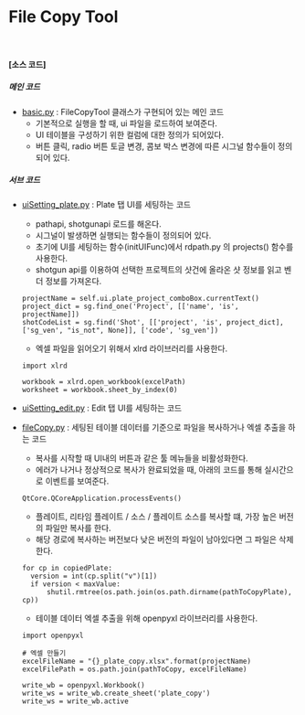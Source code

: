 # File Copy Tool
<br>

#### [소스 코드]

##### 메인 코드
- [basic.py](../basic.py) : FileCopyTool 클래스가 구현되어 있는 메인 코드
   - 기본적으로 실행을 할 때, ui 파일을 로드하여 보여준다.
   - UI 테이블을 구성하기 위한 컬럼에 대한 정의가 되어있다.
   - 버튼 클릭, radio 버튼 토글 변경, 콤보 박스 변경에 따른 시그널 함수들이 정의되어 있다.

##### 서브 코드
- [uiSetting_plate.py](../uiSetting_plate.py) : Plate 탭 UI를 세팅하는 코드
  - pathapi, shotgunapi 로드를 해온다.
  - 시그널이 발생하면 실행되는 함수들이 정의되어 있다.
  - 초기에 UI를 세팅하는 함수(initUIFunc)에서 rdpath.py 의 projects() 함수를 사용한다.
  - shotgun api를 이용하여 선택한 프로젝트의 샷건에 올라온 샷 정보를 읽고 벤더 정보를 가져온다.
  ```
  projectName = self.ui.plate_project_comboBox.currentText()
  project_dict = sg.find_one('Project', [['name', 'is', projectName]])
  shotCodeList = sg.find('Shot', [['project', 'is', project_dict], ['sg_ven', "is_not", None]], ['code', 'sg_ven'])
  ```
  - 엑셀 파일을 읽어오기 위해서 xlrd 라이브러리를 사용한다.
  ```
  import xlrd

  workbook = xlrd.open_workbook(excelPath)
  worksheet = workbook.sheet_by_index(0)
  ```

- [uiSetting_edit.py](../uiSetting_edit.py) : Edit 탭 UI를 세팅하는 코드

- [fileCopy.py](../fileCopy.py) : 세팅된 테이블 데이터를 기준으로 파일을 복사하거나 엑셀 추출을 하는 코드
  - 복사를 시작할 때 UI내의 버튼과 같은 툴 메뉴들을 비활성화한다.
  - 에러가 나거나 정상적으로 복사가 완료되었을 때, 아래의 코드를 통해 실시간으로 이벤트를 보여준다.
  ```
  QtCore.QCoreApplication.processEvents()
  ```
  - 플레이트, 리타임 플레이트 / 소스 / 플레이트 소스를 복사할 떄, 가장 높은 버전의 파일만 복사를 한다.
  - 해당 경로에 복사하는 버전보다 낮은 버전의 파일이 남아있다면 그 파일은 삭제한다.
  ```
  for cp in copiedPlate:
    version = int(cp.split("v")[1])
    if version < maxValue:
        shutil.rmtree(os.path.join(os.path.dirname(pathToCopyPlate), cp))
  ```
  - 테이블 데이터 엑셀 추출을 위해 openpyxl 라이브러리를 사용한다.
  ```
  import openpyxl

  # 엑셀 만들기
  excelFileName = "{}_plate_copy.xlsx".format(projectName)
  excelFilePath = os.path.join(pathToCopy, excelFileName)
  
  write_wb = openpyxl.Workbook()
  write_ws = write_wb.create_sheet('plate_copy')
  write_ws = write_wb.active
  ```




     